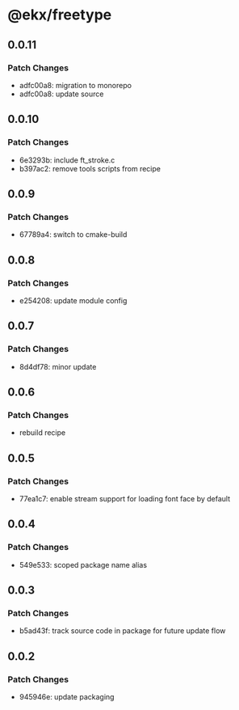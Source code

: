 # @ekx/freetype

## 0.0.11

### Patch Changes

- adfc00a8: migration to monorepo
- adfc00a8: update source

## 0.0.10

### Patch Changes

- 6e3293b: include ft_stroke.c
- b397ac2: remove tools scripts from recipe

## 0.0.9

### Patch Changes

- 67789a4: switch to cmake-build

## 0.0.8

### Patch Changes

- e254208: update module config

## 0.0.7

### Patch Changes

- 8d4df78: minor update

## 0.0.6

### Patch Changes

- rebuild recipe

## 0.0.5

### Patch Changes

- 77ea1c7: enable stream support for loading font face by default

## 0.0.4

### Patch Changes

- 549e533: scoped package name alias

## 0.0.3

### Patch Changes

- b5ad43f: track source code in package for future update flow

## 0.0.2

### Patch Changes

- 945946e: update packaging

